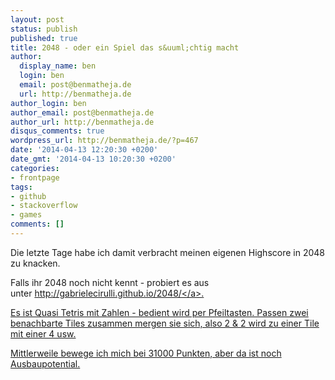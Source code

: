 ```yaml
---
layout: post
status: publish
published: true
title: 2048 - oder ein Spiel das s&uuml;chtig macht
author:
  display_name: ben
  login: ben
  email: post@benmatheja.de
  url: http://benmatheja.de
author_login: ben
author_email: post@benmatheja.de
author_url: http://benmatheja.de
disqus_comments: true
wordpress_url: http://benmatheja.de/?p=467
date: '2014-04-13 12:20:30 +0200'
date_gmt: '2014-04-13 10:20:30 +0200'
categories:
- frontpage
tags:
- github
- stackoverflow
- games
comments: []
---
```

<p>Die letzte Tage habe ich damit verbracht meinen eigenen Highscore in 2048 zu knacken.</p>
<p>Falls ihr 2048 noch nicht kennt - probiert es aus unter&nbsp;<a href="http:&#47;&#47;gabrielecirulli.github.io&#47;2048&#47;">http:&#47;&#47;gabrielecirulli.github.io&#47;2048&#47;<&#47;a>.</p>
<p>Es ist Quasi Tetris mit Zahlen - bedient wird per Pfeiltasten. Passen zwei benachbarte Tiles zusammen mergen sie sich, also 2 &amp; 2 wird zu einer Tile mit einer 4 usw.</p>
<p>Mittlerweile bewege ich mich bei 31000 Punkten, aber da ist noch Ausbaupotential.</p>
